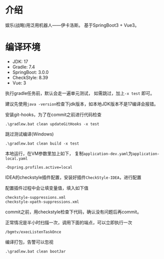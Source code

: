 # 介绍
娱乐(战略)用泛用机器人——伊卡洛斯。
基于SpringBoot3 + Vue3。

# 编译环境
- JDK: 17
- Gradle: 7.4
- SpringBoot: 3.0.0
- CheckStyle: 8.39
- Vue: 3

执行gradle任务前，默认会走一遍单元测试， 如需跳过，加上`-x test` 即可。

建议先使用`java -version`检查下jdk版本，如本地JDK版本不是17编译会报错。

安装git-hooks，为了在commit之前进行代码检查
```
.\gradlew.bat clean updateGitHooks -x test
```


跳过测试编译(Windows)
``` 
.\gradlew.bat clean build -x test
```

本地运行，在VM参数里加上如下，
复制`application-dev.yaml`为`application-local.yaml`
```text
-Dspring.profiles.active=local
```

IDEA的checkstyle插件配置，安装好插件`CheckStyle-IDEA`，进行配置

配置插件过程中会让填变量值，填入如下值
```text
checkstyle-suppressions.xml
checkstyle-xpath-suppressions.xml
```

commit之前，用checkstyle检查下代码，确认没有问题后再commit。

正常情况是半小时扫描一次，调用下面的端点，可以立即执行一次
```text
/bgmtv/execListenTaskOnce
```

编译打包，告警可以忽视
```text
.\gradlew.bat clean bootJar
```